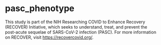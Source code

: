# pasc_phenotype
This study is part of the NIH Researching COVID to Enhance Recovery (RECOVER) Initiative, which seeks to understand, treat, and prevent the post-acute sequelae of SARS-CoV-2 infection (PASC). For more information on RECOVER, visit https://recovercovid.org/. 

